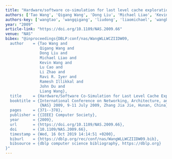 ```yaml
---
title: "Hardware/software co-simulation for last level cache exploration"
authors: ['Tao Wang', 'Qigang Wang', 'Dong Liu', 'Michael Liao', 'Kevin Wang', 'Lu Cao', 'Li Zhao 0002', 'Ravi R. Iyer', 'Ramesh Illikkal', 'John Du', 'Liang Wang']
authors-key: ['wangtao', 'wangqigang', 'liudong', 'liaomichael', 'wangkevin', 'caolu', 'zhaoli', 'r.ravi', 'illikkalramesh', 'dujohn', 'wangliang']
year: "2009"
article-link: "https://doi.org/10.1109/NAS.2009.66"
venue: "NAS"
bibex: "@inproceedings{DBLP:conf/nas/WangWLLWCZIIDW09,
  author    = {Tao Wang and
               Qigang Wang and
               Dong Liu and
               Michael Liao and
               Kevin Wang and
               Lu Cao and
               Li Zhao and
               Ravi R. Iyer and
               Ramesh Illikkal and
               John Du and
               Liang Wang},
  title     = {Hardware/Software Co-Simulation for Last Level Cache Exploration},
  booktitle = {International Conference on Networking, Architecture, and Storage,
               {NAS} 2009, 9-11 July 2009, Zhang Jia Jie, Hunan, China},
  pages     = {371--378},
  publisher = {{IEEE} Computer Society},
  year      = {2009},
  url       = {https://doi.org/10.1109/NAS.2009.66},
  doi       = {10.1109/NAS.2009.66},
  timestamp = {Wed, 16 Oct 2019 14:14:51 +0200},
  biburl    = {https://dblp.org/rec/conf/nas/WangWLLWCZIIDW09.bib},
  bibsource = {dblp computer science bibliography, https://dblp.org}
}"
---
```

